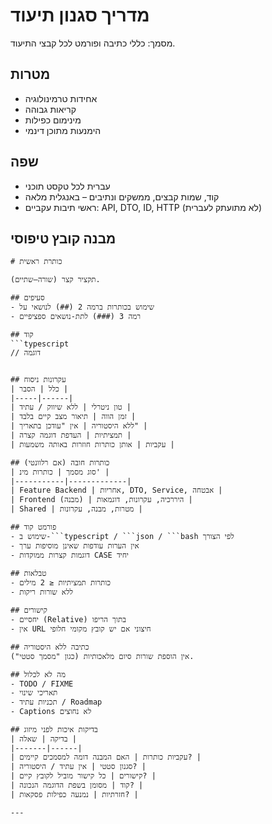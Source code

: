 # מדריך סגנון תיעוד

מסמך: כללי כתיבה ופורמט לכל קבצי התיעוד.

## מטרות
- אחידות טרמינולוגיה
- קריאות גבוהה
- מינימום כפילות
- הימנעות מתוכן דינמי

## שפה
- עברית לכל טקסט תוכני
- קוד, שמות קבצים, ממשקים ונתיבים – באנגלית מלאה
- ראשי תיבות עקביים: API, DTO, ID, HTTP (לא מתועתק לעברית)

## מבנה קובץ טיפוסי
```
# כותרת ראשית

תקציר קצר (שורה–שתיים).

## סעיפים
- שימוש בכותרות ברמה 2 (##) לנושאי על
- רמה 3 (###) לתת-נושאים ספציפיים

## קוד
```typescript
// דוגמה
```
```

## עקרונות ניסוח
| כלל | הסבר |
|-----|------|
| טון ניטרלי | ללא שיווק / עתיד |
| זמן הווה | תיאור מצב קיים בלבד |
| ללא היסטוריה | אין "עודכן בתאריך" |
| תמציתיות | העדפת דוגמה קצרה |
| עקביות | אותן כותרות חוזרות באותה משמעות |

## כותרות חובה (אם רלוונטי)
| סוג מסמך | כותרות מינ' |
|-----------|-------------|
| Feature Backend | אחריות, DTO, Service, אבטחה |
| Frontend (מבנה) | היררכיה, עקרונות, דוגמאות |
| Shared | מטרות, מבנה, עקרונות |

## פורמט קוד
- שימוש ב-```typescript / ```json / ```bash לפי הצורך
- אין הערות עודפות שאינן מוסיפות ערך
- דוגמות קצרות ממוקדות CASE יחיד

## טבלאות
- כותרות תמציתיות ≤ 2 מילים
- ללא שורות ריקות

## קישורים
- יחסיים (Relative) בתוך הריפו
- אין URL חיצוני אם יש קובץ מקומי חלופי

## כתיבה ללא היסטוריה
אין הוספת שורות סיום מלאכותיות (כגון "מסמך סטטי").

## מה לא לכלול
- TODO / FIXME
- תאריכי שינוי
- תכניות עתיד / Roadmap
- Captions לא נחוצים

## בדיקות איכות לפני מיזוג
| בדיקה | שאלה |
|-------|------|
| עקביות כותרות | האם המבנה דומה למסמכים קיימים? |
| סגנון סטטי | אין עתיד / היסטוריה? |
| קישורים | כל קישור מוביל לקובץ קיים? |
| קוד | מסומן בשפת הדוגמה הנכונה? |
| חזרתיות | נמנעה כפילות פסקאות? |

---
 
